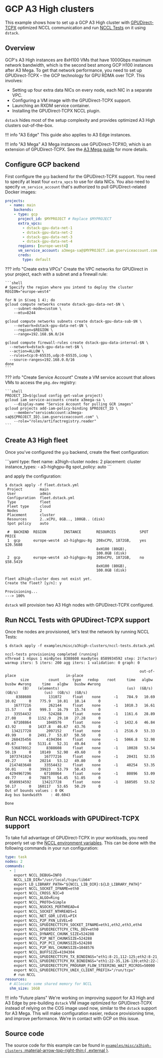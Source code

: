# GCP A3 High clusters

This example shows how to set up a GCP A3 High cluster with [GPUDirect-TCPX](https://cloud.google.com/compute/docs/gpus/gpudirect)
optimized NCCL communication and run [NCCL Tests](https://github.com/NVIDIA/nccl-tests) on it using `dstack`.

## Overview

GCP's A3 High instances are 8xH100 VMs that have 1000Gbps maximum network bandwidth,
which is the second best among GCP H100 instances after A3 Mega.
To get that network performance, you need
to set up GPUDirect-TCPX – the GCP technology for GPU RDMA over TCP. This involves:

* Setting up four extra data NICs on every node, each NIC in a separate VPC.
* Configuring a VM image with the GPUDirect-TCPX support.
* Launching an RXDM service container.
* Installing the GPUDirect-TCPX NCCL plugin.

`dstack` hides most of the setup complexity and provides optimized A3 High clusters out-of-the-box.

!!! info "A3 Edge"
    This guide also applies to A3 Edge instances.

!!! info "A3 Mega"
    A3 Mega instances use GPUDirect-TCPXO, which is an extension of GPUDirect-TCPX.
    See the [A3 Mega guide](https://dstack.ai/examples/misc/a3mega-clusters/) for more details.

## Configure GCP backend

First configure the `gcp` backend for the GPUDirect-TCPX support.
You need to specify at least four `extra_vpcs` to use for data NICs.
You also need to specify `vm_service_account` that's authorized to pull GPUDirect-related Docker images:

<div editor-title="~/.dstack/server/config.yml">

```yaml
projects:
  - name: main
    backends:
    - type: gcp
      project_id: $MYPROJECT # Replace $MYPROJECT
      extra_vpcs:
        - dstack-gpu-data-net-1
        - dstack-gpu-data-net-2
        - dstack-gpu-data-net-3
        - dstack-gpu-data-net-4
      regions: [europe-west4]
      vm_service_account: a3mega-sa@$MYPROJECT.iam.gserviceaccount.com # Replace $MYPROJECT
      creds:
        type: default
```

</div>

??? info "Create extra VPCs"
    Create the VPC networks for GPUDirect in your project, each with a subnet and a firewall rule:
    
    ```shell
    # Specify the region where you intend to deploy the cluster
    REGION="europe-west4"

    for N in $(seq 1 4); do
    gcloud compute networks create dstack-gpu-data-net-$N \
        --subnet-mode=custom \
        --mtu=8244

    gcloud compute networks subnets create dstack-gpu-data-sub-$N \
        --network=dstack-gpu-data-net-$N \
        --region=$REGION \
        --range=192.168.$N.0/24

    gcloud compute firewall-rules create dstack-gpu-data-internal-$N \
      --network=dstack-gpu-data-net-$N \
      --action=ALLOW \
      --rules=tcp:0-65535,udp:0-65535,icmp \
      --source-ranges=192.168.0.0/16
    done
    ```

??? info "Create Service Account"
    Create a VM service account that allows VMs to access the `pkg.dev` registry:

    ```shell
    PROJECT_ID=$(gcloud config get-value project)
    gcloud iam service-accounts create a3mega-sa \
        --display-name "Service Account for pulling GCR images"
    gcloud projects add-iam-policy-binding $PROJECT_ID \
        --member="serviceAccount:a3mega-sa@${PROJECT_ID}.iam.gserviceaccount.com" \
        --role="roles/artifactregistry.reader"
    ```

## Create A3 High fleet

Once you've configured the `gcp` backend, create the fleet configuration:

<div editor-title="fleet.dstack.yml">
```yaml
type: fleet
name: a3high-cluster
nodes: 2
placement: cluster
instance_types:
  - a3-highgpu-8g
spot_policy: auto
```
</div>

and apply the configuration:

<div class="termy">

```shell
$ dstack apply -f fleet.dstack.yml
 Project        main                           
 User           admin                          
 Configuration  fleet.dstack.yml               
 Type           fleet                          
 Fleet type     cloud                          
 Nodes          2                              
 Placement      cluster                        
 Resources      2..xCPU, 8GB.., 100GB.. (disk) 
 Spot policy    auto                           

 #  BACKEND  REGION        INSTANCE       RESOURCES           SPOT  PRICE      
 1  gcp      europe-west4  a3-highgpu-8g  208xCPU, 1872GB,    yes   $20.5688   
                                          8xH100 (80GB),                       
                                          100.0GB (disk)                       
 2  gcp      europe-west4  a3-highgpu-8g  208xCPU, 1872GB,    no    $58.5419   
                                          8xH100 (80GB),                       
                                          100.0GB (disk)                       

Fleet a3high-cluster does not exist yet.
Create the fleet? [y/n]: y

Provisioning...
---> 100%                    
```

</div>

`dstack` will provision two A3 High nodes with GPUDirect-TCPX configured.

## Run NCCL Tests with GPUDirect-TCPX support

Once the nodes are provisioned, let's test the network by running NCCL Tests:

<div class="termy">

```shell 
$ dstack apply -f examples/misc/a3high-clusters/nccl-tests.dstack.yml 

nccl-tests provisioning completed (running)
nThread 1 nGpus 1 minBytes 8388608 maxBytes 8589934592 step: 2(factor) warmup iters: 5 iters: 200 agg iters: 1 validation: 0 graph: 0

                                                              out-of-place                       in-place          
       size         count      type   redop    root     time   algbw   busbw #wrong     time   algbw   busbw #wrong
        (B)    (elements)                               (us)  (GB/s)  (GB/s)            (us)  (GB/s)  (GB/s)       
     8388608        131072     float    none      -1    784.9   10.69   10.02      0    775.9   10.81   10.14      0
    16777216        262144     float    none      -1   1010.3   16.61   15.57      0    999.3   16.79   15.74      0
    33554432        524288     float    none      -1   1161.6   28.89   27.08      0   1152.9   29.10   27.28      0
    67108864       1048576     float    none      -1   1432.6   46.84   43.92      0   1437.8   46.67   43.76      0
   134217728       2097152     float    none      -1   2516.9   53.33   49.99      0   2491.7   53.87   50.50      0
   268435456       4194304     float    none      -1   5066.8   52.98   49.67      0   5131.4   52.31   49.04      0
   536870912       8388608     float    none      -1    10028   53.54   50.19      0    10149   52.90   49.60      0
  1073741824      16777216     float    none      -1    20431   52.55   49.27      0    20214   53.12   49.80      0
  2147483648      33554432     float    none      -1    40254   53.35   50.01      0    39923   53.79   50.43      0
  4294967296      67108864     float    none      -1    80896   53.09   49.77      0    78875   54.45   51.05      0
  8589934592     134217728     float    none      -1   160505   53.52   50.17      0   160117   53.65   50.29      0
Out of bounds values : 0 OK
Avg bus bandwidth    : 40.6043

Done
```

</div>

## Run NCCL workloads with GPUDirect-TCPX support

To take full advantage of GPUDirect-TCPX in your workloads, you need properly set up the [NCCL environment variables](https://cloud.google.com/kubernetes-engine/docs/how-to/gpu-bandwidth-gpudirect-tcpx-autopilot#environment-variables-nccl).
This can be done with the following commands in your run configuration:

<div editor-title="task.dstack.yml">

```yaml
type: task
nodes: 2
commands:
  - |
    export NCCL_DEBUG=INFO
    NCCL_LIB_DIR="/usr/local/tcpx/lib64"
    export LD_LIBRARY_PATH="${NCCL_LIB_DIR}:${LD_LIBRARY_PATH}"
    export NCCL_SOCKET_IFNAME=eth0
    export NCCL_CROSS_NIC=0
    export NCCL_ALGO=Ring
    export NCCL_PROTO=Simple
    export NCCL_NSOCKS_PERTHREAD=4
    export NCCL_SOCKET_NTHREADS=1
    export NCCL_NET_GDR_LEVEL=PIX
    export NCCL_P2P_PXN_LEVEL=0
    export NCCL_GPUDIRECTTCPX_SOCKET_IFNAME=eth1,eth2,eth3,eth4
    export NCCL_GPUDIRECTTCPX_CTRL_DEV=eth0
    export NCCL_DYNAMIC_CHUNK_SIZE=524288
    export NCCL_P2P_NET_CHUNKSIZE=524288
    export NCCL_P2P_PCI_CHUNKSIZE=524288
    export NCCL_P2P_NVL_CHUNKSIZE=1048576
    export NCCL_BUFFSIZE=4194304
    export NCCL_GPUDIRECTTCPX_TX_BINDINGS="eth1:8-21,112-125;eth2:8-21,112-125;eth3:60-73,164-177;eth4:60-73,164-177"
    export NCCL_GPUDIRECTTCPX_RX_BINDINGS="eth1:22-35,126-139;eth2:22-35,126-139;eth3:74-87,178-191;eth4:74-87,178-191"
    export NCCL_GPUDIRECTTCPX_PROGRAM_FLOW_STEERING_WAIT_MICROS=50000
    export NCCL_GPUDIRECTTCPX_UNIX_CLIENT_PREFIX="/run/tcpx"
    # run NCCL
resources:
  # Allocate some shared memory for NCCL
  shm_size: 16GB
```

</div>

!!! info "Future plans"
    We're working on improving support for A3 High and A3 Edge by pre-building `dstack` VM image optimized for GPUDirect-TCPX instead of relying on the COS image used now, similar to the `dstack` support for A3 Mega. This will make configuration easier, reduce provisioning time, and improve performance. We're in contact with GCP on this issue.

## Source code

The source code for this example can be found in 
[`examples/misc/a3high-clusters` :material-arrow-top-right-thin:{ .external }](https://github.com/dstackai/dstack/blob/master/examples/misc/a3high-clusters).
